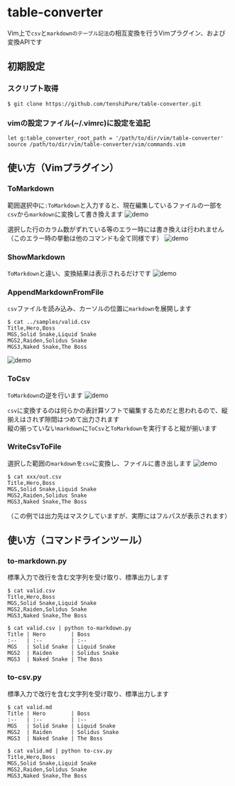 # table-converter
Vim上で`csv`と`markdownのテーブル記法`の相互変換を行うVimプラグイン、および変換APIです

## 初期設定
### スクリプト取得
`$ git clone https://github.com/tenshiPure/table-converter.git`

### vimの設定ファイル(~/.vimrc)に設定を追記
```VimScript:~/.vimrc
let g:table_converter_root_path = '/path/to/dir/vim/table-converter'
source /path/to/dir/vim/table-converter/vim/commands.vim
```

## 使い方（Vimプラグイン）
### ToMarkdown
範囲選択中に`:ToMarkdown`と入力すると、現在編集しているファイルの一部を`csv`から`markdown`に変換して書き換えます
![demo](./demo/OK-ToMarkdown.gif)

選択した行のカラム数がずれている等のエラー時には書き換えは行われません
（このエラー時の挙動は他のコマンドも全て同様です）
![demo](./demo/NG-ToMarkdown.gif)

### ShowMarkdown
`ToMarkdown`と違い、変換結果は表示されるだけです
![demo](./demo/OK-ShowMarkdown.gif)

### AppendMarkdownFromFile
`csv`ファイルを読み込み、カーソルの位置に`markdown`を展開します

```
$ cat ../samples/valid.csv
Title,Hero,Boss
MGS,Solid Snake,Liquid Snake
MGS2,Raiden,Solidus Snake
MGS3,Naked Snake,The Boss
```
![demo](./demo/OK-AppendMarkdownFromFile.gif)

### ToCsv
`ToMarkdown`の逆を行います
![demo](./demo/OK-ToCsv.gif)

`csv`に変換するのは何らかの表計算ソフトで編集するためだと思われるので、縦揃えはされず隙間はつめて出力されます  
縦の揃っていない`markdown`に`ToCsv`と`ToMarkdown`を実行すると縦が揃います

### WriteCsvToFile
選択した範囲の`markdown`を`csv`に変換し、ファイルに書き出します
![demo](./demo/OK-WriteCsvToFile.gif)

```
$ cat xxx/out.csv
Title,Hero,Boss
MGS,Solid Snake,Liquid Snake
MGS2,Raiden,Solidus Snake
MGS3,Naked Snake,The Boss
```

（この例では出力先はマスクしていますが、実際にはフルパスが表示されます）

## 使い方（コマンドラインツール）
### to-markdown.py
標準入力で改行を含む文字列を受け取り、標準出力します
```
$ cat valid.csv
Title,Hero,Boss
MGS,Solid Snake,Liquid Snake
MGS2,Raiden,Solidus Snake
MGS3,Naked Snake,The Boss

$ cat valid.csv | python to-markdown.py
Title | Hero        | Boss         
:--   | :--         | :--          
MGS   | Solid Snake | Liquid Snake 
MGS2  | Raiden      | Solidus Snake
MGS3  | Naked Snake | The Boss     
```

### to-csv.py
標準入力で改行を含む文字列を受け取り、標準出力します
```
$ cat valid.md
Title | Hero        | Boss         
:--   | :--         | :--          
MGS   | Solid Snake | Liquid Snake 
MGS2  | Raiden      | Solidus Snake
MGS3  | Naked Snake | The Boss     

$ cat valid.md | python to-csv.py
Title,Hero,Boss
MGS,Solid Snake,Liquid Snake
MGS2,Raiden,Solidus Snake
MGS3,Naked Snake,The Boss
```
